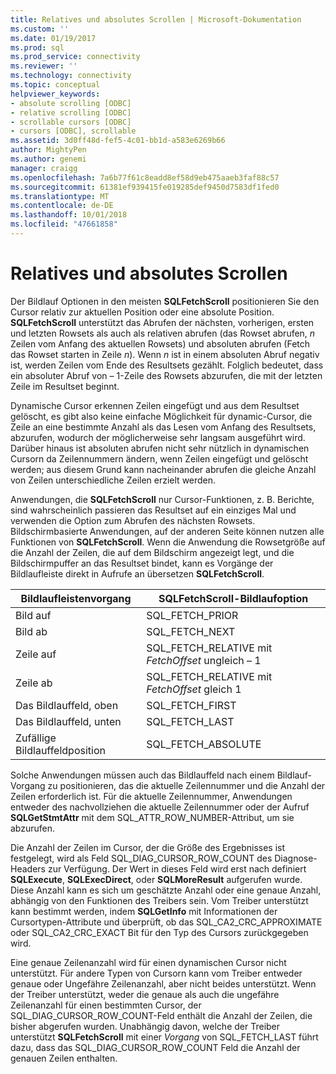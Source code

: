 ```yaml
---
title: Relatives und absolutes Scrollen | Microsoft-Dokumentation
ms.custom: ''
ms.date: 01/19/2017
ms.prod: sql
ms.prod_service: connectivity
ms.reviewer: ''
ms.technology: connectivity
ms.topic: conceptual
helpviewer_keywords:
- absolute scrolling [ODBC]
- relative scrolling [ODBC]
- scrollable cursors [ODBC]
- cursors [ODBC], scrollable
ms.assetid: 3d0ff48d-fef5-4c01-bb1d-a583e6269b66
author: MightyPen
ms.author: genemi
manager: craigg
ms.openlocfilehash: 7a6b77f61c8eadd8ef58d9eb475aaeb3faf88c57
ms.sourcegitcommit: 61381ef939415fe019285def9450d7583df1fed0
ms.translationtype: MT
ms.contentlocale: de-DE
ms.lasthandoff: 10/01/2018
ms.locfileid: "47661858"
---
```

# <a name="relative-and-absolute-scrolling"></a>Relatives und absolutes Scrollen
Der Bildlauf Optionen in den meisten **SQLFetchScroll** positionieren Sie den Cursor relativ zur aktuellen Position oder eine absolute Position. **SQLFetchScroll** unterstützt das Abrufen der nächsten, vorherigen, ersten und letzten Rowsets als auch als relativen abrufen (das Rowset abrufen, *n* Zeilen vom Anfang des aktuellen Rowsets) und absoluten abrufen (Fetch das Rowset starten in Zeile *n*). Wenn *n* ist in einem absoluten Abruf negativ ist, werden Zeilen vom Ende des Resultsets gezählt. Folglich bedeutet, dass ein absoluter Abruf von – 1-Zeile des Rowsets abzurufen, die mit der letzten Zeile im Resultset beginnt.  
  
 Dynamische Cursor erkennen Zeilen eingefügt und aus dem Resultset gelöscht, es gibt also keine einfache Möglichkeit für dynamic-Cursor, die Zeile an eine bestimmte Anzahl als das Lesen vom Anfang des Resultsets, abzurufen, wodurch der möglicherweise sehr langsam ausgeführt wird. Darüber hinaus ist absoluten abrufen nicht sehr nützlich in dynamischen Cursorn da Zeilennummern ändern, wenn Zeilen eingefügt und gelöscht werden; aus diesem Grund kann nacheinander abrufen die gleiche Anzahl von Zeilen unterschiedliche Zeilen erzielt werden.  
  
 Anwendungen, die **SQLFetchScroll** nur Cursor-Funktionen, z. B. Berichte, sind wahrscheinlich passieren das Resultset auf ein einziges Mal und verwenden die Option zum Abrufen des nächsten Rowsets. Bildschirmbasierte Anwendungen, auf der anderen Seite können nutzen alle Funktionen von **SQLFetchScroll**. Wenn die Anwendung die Rowsetgröße auf die Anzahl der Zeilen, die auf dem Bildschirm angezeigt legt, und die Bildschirmpuffer an das Resultset bindet, kann es Vorgänge der Bildlaufleiste direkt in Aufrufe an übersetzen **SQLFetchScroll**.  
  
|Bildlaufleistenvorgang|SQLFetchScroll-Bildlaufoption|  
|--------------------------|-------------------------------------|  
|Bild auf|SQL_FETCH_PRIOR|  
|Bild ab|SQL_FETCH_NEXT|  
|Zeile auf|SQL_FETCH_RELATIVE mit *FetchOffset* ungleich – 1|  
|Zeile ab|SQL_FETCH_RELATIVE mit *FetchOffset* gleich 1|  
|Das Bildlauffeld, oben|SQL_FETCH_FIRST|  
|Das Bildlauffeld, unten|SQL_FETCH_LAST|  
|Zufällige Bildlauffeldposition|SQL_FETCH_ABSOLUTE|  
  
 Solche Anwendungen müssen auch das Bildlauffeld nach einem Bildlauf-Vorgang zu positionieren, das die aktuelle Zeilennummer und die Anzahl der Zeilen erforderlich ist. Für die aktuelle Zeilennummer, Anwendungen entweder des nachvollziehen die aktuelle Zeilennummer oder der Aufruf **SQLGetStmtAttr** mit dem SQL_ATTR_ROW_NUMBER-Attribut, um sie abzurufen.  
  
 Die Anzahl der Zeilen im Cursor, der die Größe des Ergebnisses ist festgelegt, wird als Feld SQL_DIAG_CURSOR_ROW_COUNT des Diagnose-Headers zur Verfügung. Der Wert in dieses Feld wird erst nach definiert **SQLExecute**, **SQLExecDirect**, oder **SQLMoreResult** aufgerufen wurde. Diese Anzahl kann es sich um geschätzte Anzahl oder eine genaue Anzahl, abhängig von den Funktionen des Treibers sein. Vom Treiber unterstützt kann bestimmt werden, indem **SQLGetInfo** mit Informationen der Cursortypen-Attribute und überprüft, ob das SQL_CA2_CRC_APPROXIMATE oder SQL_CA2_CRC_EXACT Bit für den Typ des Cursors zurückgegeben wird.  
  
 Eine genaue Zeilenanzahl wird für einen dynamischen Cursor nicht unterstützt. Für andere Typen von Cursorn kann vom Treiber entweder genaue oder Ungefähre Zeilenanzahl, aber nicht beides unterstützt. Wenn der Treiber unterstützt, weder die genaue als auch die ungefähre Zeilenanzahl für einen bestimmten Cursor, der SQL_DIAG_CURSOR_ROW_COUNT-Feld enthält die Anzahl der Zeilen, die bisher abgerufen wurden. Unabhängig davon, welche der Treiber unterstützt **SQLFetchScroll** mit einer *Vorgang* von SQL_FETCH_LAST führt dazu, dass das SQL_DIAG_CURSOR_ROW_COUNT Feld die Anzahl der genauen Zeilen enthalten.
